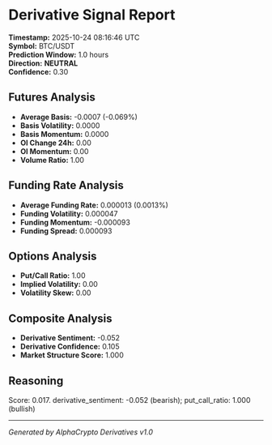 # Derivative Signal Report

**Timestamp:** 2025-10-24 08:16:46 UTC  
**Symbol:** BTC/USDT  
**Prediction Window:** 1.0 hours  
**Direction:** **NEUTRAL**  
**Confidence:** 0.30

## Futures Analysis
- **Average Basis:** -0.0007 (-0.069%)
- **Basis Volatility:** 0.0000
- **Basis Momentum:** 0.0000
- **OI Change 24h:** 0.00
- **OI Momentum:** 0.00
- **Volume Ratio:** 1.00

## Funding Rate Analysis
- **Average Funding Rate:** 0.000013 (0.0013%)
- **Funding Volatility:** 0.000047
- **Funding Momentum:** -0.000093
- **Funding Spread:** 0.000093

## Options Analysis
- **Put/Call Ratio:** 1.00
- **Implied Volatility:** 0.00
- **Volatility Skew:** 0.00

## Composite Analysis
- **Derivative Sentiment:** -0.052
- **Derivative Confidence:** 0.105
- **Market Structure Score:** 1.000

## Reasoning
Score: 0.017. derivative_sentiment: -0.052 (bearish); put_call_ratio: 1.000 (bullish)

---
*Generated by AlphaCrypto Derivatives v1.0*
